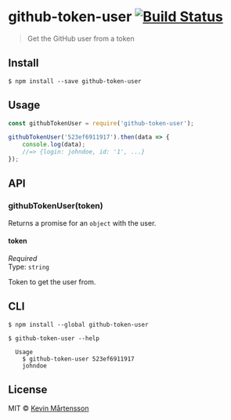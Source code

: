 # github-token-user [![Build Status](https://travis-ci.org/kevva/github-token-user.svg?branch=master)](https://travis-ci.org/kevva/github-token-user)

> Get the GitHub user from a token


## Install

```
$ npm install --save github-token-user
```


## Usage

```js
const githubTokenUser = require('github-token-user');

githubTokenUser('523ef6911917').then(data => {
	console.log(data);
	//=> {login: johndoe, id: '1', ...}
});
```

## API

### githubTokenUser(token)

Returns a promise for an `object` with the user.

#### token

*Required*  
Type: `string`

Token to get the user from.


## CLI

```
$ npm install --global github-token-user
```

```
$ github-token-user --help

  Usage
    $ github-token-user 523ef6911917
    johndoe
```


## License

MIT © [Kevin Mårtensson](https://github.com/kevva)
